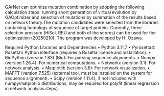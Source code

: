    GArNet can optimize mutation combination by adopting the following calculation steps: 
 running short generation of virtual evolution by GAOptimizer and selection of mutations 
 by summation of the results based on network theory.The mutation candidates were selected
 from the libraries containing homologs of sequence of target protein. 
 Currently, three selection pressure (HiSol, REU and both of the scores) can be used for the optimization (20250210). 
 The program was developed by H. Ozawa.

 Required Python Libraries and Dependencies
•	Python 3.11.7
•	Pyrosetta4: Rosetta’s Python interface (requires a Rosetta license and installation).
•	BioPython (version 1.83) (Bio): For parsing sequence alignments. 
•	Numpy (version 1.26.4): For numerical computations. 
•	Networkx (version 3.1): For network analysis. 
•	Matplotlib (version 3.8): For network visualization.
•	MAFFT (version 7.525) (external tool, must be installed on the system for sequence alignment).
•	Scipy (version 1.11.4), if not included with numpy/matplotlib distributions, may be required for polyfit (linear regression in network analysis steps).


 
